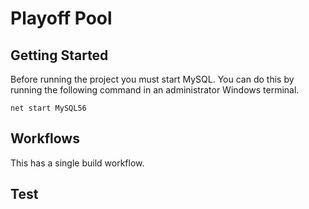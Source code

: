 # Playoff Pool

## Getting Started
Before running the project you must start MySQL. You can do this by running the following command in an administrator Windows terminal.
```
net start MySQL56
```

## Workflows
This has a single build workflow.

## Test
